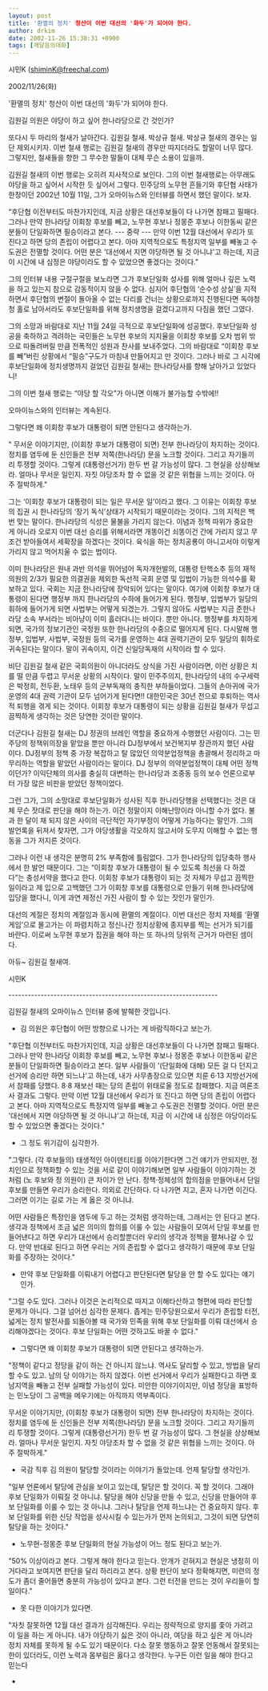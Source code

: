 ```yaml
---
layout: post
title: '환멸의 정치' 청산이 이번 대선의 '화두'가 되어야 한다.
author: drkim
date: 2002-11-26 15:38:31 +0900
tags: [깨달음의대화]
---
```

시민K (shiminK@freechal.com)
   
2002/11/26(화)
  

   
'환멸의 정치' 청산이 이번 대선의 '화두'가 되어야 한다.
  

  

  

  
김원길 의원은 야당이 하고 싶어 한나라당으로 간 것인가?
  

  
또다시 두 마리의 철새가 날아간다. 김원길 철새. 박상규 철새. 박상규 철새의 경우는 일단 제외시키자. 이번 철새 행로는 김원길 철새의 경우만 따지더라도 할말이 너무 많다. 그렇지만, 철새들을 향한 그 무수한 말들이 대체 무슨 소용이 있을까.
  

  
김원길 철새의 이번 행로는 오히려 지사적으로 보인다. 그의 이번 철새행로는 아무래도 야당을 하고 싶어서 시작한 듯 싶어서 그렇다. 민주당의 노무현 흔들기와 후단협 사태가 한창이던 2002년 10월 11일, 그가 오마이뉴스와 인터뷰를 하면서 했던 말이다. 보자.
  

  
“후단협 이전부터도 마찬가지인데, 지금 상황은 대선후보들이 다 나가면 참패고 필패다. 그러나 만약 한나라당 이회창 후보를 빼고, 노무현 후보나 정몽준 후보나 이한동씨 같은 분들이 단일화하면 필승이라고 본다. \--- 중략 \--- 만약 이번 12월 대선에서 우리가 또 진다고 하면 당의 존립이 어렵다고 본다. 아마 지역적으로도 특정지역 일부를 빼놓고 수도권은 전멸할 것이다. 어떤 분은 '대선에서 지면 야당하면 될 것 아니냐'고 하는데, 지금 이 시간에 내 심정은 야당이라도 할 수 있었으면 좋겠다는 것이다.”
  

  
그의 인터뷰 내용 구절구절을 보노라면 그가 후보단일화 성사를 위해 얼마나 깊은 노력을 하고 있는지 참으로 감동적이지 않을 수 없다. 심지어 후단협의 ‘순수성 상실’을 지적하면서 후단협의 변절이 돌아올 수 없는 다리를 건너는 상황으로까지 진행된다면 독야청청 홀로 남아서라도 후보단일화를 위해 정치생명을 걸겠다고까지 다짐을 했던 그였다.
  

  
그의 소망과 바람대로 지난 11월 24일 극적으로 후보단일화에 성공했다. 후보단일화 성공을 축하하고 격려하는 국민들은 노무현 후보의 지지율을 이회창 후보를 오차 범위 밖으로 따돌려버릴 만큼 전폭적인 성원과 찬사를 보내주었다. 그의 바람대로 “이회창 후보를 빼”버린 상황에서 “필승”구도가 마침내 만들어지고 만 것이다. 그러나 바로 그 시각에 후보단일화에 정치생명까지 걸었던 김원길 철새는 한나라당사를 향해 날아가고 있었다니!
  

  
그의 이번 철새 행로는 “야당 할 각오”가 아니면 이해가 불가능할 수밖에!!
  

  
오마이뉴스와의 인터뷰는 계속된다.
  

  

  
그렇다면 왜 이회창 후보가 대통령이 되면 안된다고 생각하는가.
  

  
" 무서운 이야기지만, (이회창 후보가 대통령이 되면) 전부 한나라당이 차지하는 것이다. 정치를 염두에 둔 신인들은 전부 저쪽(한나라당) 문을 노크할 것이다. 그리고 자기들끼리 투쟁할 것이다. 그렇게 (대통령선거가) 한두 번 갈 가능성이 많다. 그 현실을 상상해보라. 얼마나 무서운 일인지. 자칫 야당조차 할 수 없을 것 같은 위협을 느끼는 것이다. 아주 절박하게."
  

  

  
그는 ‘이회창 후보가 대통령이 되는 일은 무서운 일’이라고 했다. 그 이유는 이회창 후보의 집권 시 한나라당의 ‘장기 독식’상태가 시작되기 때문이라는 것이다. 그의 지적은 백번 맞는 말이다. 한나라당의 식성은 물불을 가리지 않는다. 이념과 정책 따위가 중요한 게 아니라 오로지 이번 대선 승리를 위해서라면 개똥이건 쇠똥이건 간에 가리지 않고 무조건 받아들여서 세확장을 하겠다는 것이다. 육식을 하는 정치공룡이 아니고서야 이렇게 가리지 않고 먹어치울 수 없는 법이다.
  

  
이미 한나라당은 원내 과반 의석을 뛰어넘어 독자개헌발의, 대통령 탄핵소추 등의 재적의원의 2/3가 필요한 의결권을 제외한 독선적 국회 운영 및 입법이 가능한 의석수를 확보하고 있다. 국회는 지금 한나라당에 장악되어 있다는 말이다. 여기에 이회창 후보가 대통령이 된다면 행정부 까지 한나라당의 수하에 들어가게 된다. 행정부, 입법부가 일당의 휘하에 들어가게 되면 사법부는 어떻게 되겠는가. 그렇지 않아도 사법부는 지금 준한나라당 소속 부서라는 비아냥이 이미 흘러다니는 바이다. 뿐만 아니다. 행정부를 차지하게 되면, 국가의 정보기관인 국정원 또한 한나라당의 수중으로 떨어지게 된다. 다시말해 행정부, 입법부, 사법부, 국정원 등의 국가를 운영하는 4대 권력기관이 모두 일당의 휘하로 귀속된다는 말이다. 말이 귀속이지, 이건 신일당독재의 시작이라 할 수 있다.
  

  
비단 김원길 철새 같은 국회의원이 아니더라도 상식을 가진 사람이라면, 이런 상황은 치를 떨 만큼 두렵고 무서운 상황의 시작이다. 말이 민주주의지, 한나라당의 내의 수구세력은 박정희, 전두환, 노태우 등의 군부독재의 충직한 부하들이었다. 그들의 손아귀에 국가 운영의 4대 권력 기관이 모두 넘어가게 된다면!! 대한민국은 30년 전으로 후퇴하는 역사적 퇴행을 겪게 되는 것이다. 이회창 후보가 대통령이 되는 상황을 김원길 철새가 무섭고 끔찍하게 생각하는 것은 당연한 것이란 말이다.
  

  
더군다나 김원길 철새는 DJ 정권의 브레인 역할을 중요하게 수행했던 사람이다. 그는 민주당의 정책위의장을 맡았을 뿐만 아니라 DJ정부에서 보건복지부 장관까지 했던 사람이다. DJ정부의 정책 중 가장 복잡하고 탈 많았던 의약분업정책을 총괄해서 정리하고 마무리하는 역할을 맡았던 사람이라는 말이다. DJ 정부의 의약분업정책이 대체 어떤 정책이던가? 이익단체의 의사를 충실히 대변하는 한나라당과 조중동 등의 보수 언론으로부터 가장 많은 비판을 받았던 정책이었다.
  

  
그런 그가, 그의 소망대로 후보단일화가 성사된 직후 한나라당행을 선택했다는 것은 대체 무슨 잣대로 판단을 해야 하는가. 이건 정말이지 이해난망이라 아니할 수가 없다. 불과 한 달이 채 되지 않은 사이의 극단적인 자기부정이 어떻게 가능하다는 말인가. 그의 발언록을 뒤져서 찾자면, 그가 야당생활을 각오하지 않고서야 도무지 이해할 수 없는 행동을 그가 저지른 것이다.
  

  
그러나 이런 내 생각은 분명히 2% 부족함에 틀림없다. 그가 한나라당의 입당축하 행사에서 한 발언 때문이다. 그는 “이회창 후보가 대통령이 될 수 있도록 최선을 다 하겠다”는 충성서약을 했다고 한다. 이회창 후보가 대통령이 되는 것 자체가 무섭고 끔찍한 일이라고 제 입으로 고백했던 그가 이회창 후보를 대통령으로 만들기 위해 한나라당에 입당을 했다니, 이게 과연 제정신 가진 사람이 할 수 있는 짓인가 말인가.
  

  
대선의 계절은 정치의 계절임과 동시에 환멸의 계절이다. 이번 대선은 정치 자체를 ‘환멸 게임’으로 몰고가는 이 파렴치하고 정신나간 정치상황에 종지부를 찍는 선거가 되기를 바란다. 이로써 노무현 후보가 집권을 해야 하는 또 하나의 당위적 근거가 마련된 셈이다.
  

  
아듀~ 김원길 철새여.
  

  

  
시민K
  

  

  
\---\---\---\---\---\---\---\---\---\---\---\---\---\---\---\---\---\---\---\---\-----
  

  
김원길 철새의 오마이뉴스 인터뷰 중에 발췌한 것입니다.
  

  
- 김 의원은 후단협이 어떤 방향으로 나가는 게 바람직하다고 보는가.
  
"후단협 이전부터도 마찬가지인데, 지금 상황은 대선후보들이 다 나가면 참패고 필패다. 그러나 만약 한나라당 이회창 후보를 빼고, 노무현 후보나 정몽준 후보나 이한동씨 같은 분들이 단일화하면 필승이라고 본다. 일부 사람들이 '(단일화에 대해) 모든 걸 다 던지고 선거에 승리만 하면 되느냐'고 하는데, 내가 사무총장으로 있으면 치룬 6·13 지방선거에서 참패를 당했다. 8·8 재보선 때는 당의 존립이 위태로울 정도로 참패했다. 지금 여론조사 결과도 그렇다. 만약 이번 12월 대선에서 우리가 또 진다고 하면 당의 존립이 어렵다고 본다. 아마 지역적으로도 특정지역 일부를 빼놓고 수도권은 전멸할 것이다. 어떤 분은 '대선에서 지면 야당하면 될 것 아니냐'고 하는데, 지금 이 시간에 내 심정은 야당이라도 할 수 있었으면 좋겠다는 것이다."
  

  

  

  
- 그 정도 위기감이 심각한가.
  
"그렇다. (각 후보들의) 태생적인 아이덴티티를 이야기한다면 그건 얘기가 안되지만, 정치인으로 정책화할 수 있는 것을 서로 같이 이야기해보면 일부 사람들이 이야기하는 것처럼 (노 후보와 정 의원이) 큰 차이가 안 난다. 정책·정체성의 합의점을 만들어내서 단일 후보를 만들면 우리가 승리한다. 의외로 간단하다. 다 나가면 지고, 혼자 나가면 이긴다. 그러면 이기는 길로 가는 게 옳은 것 아니냐.
  

  
어떤 사람들은 특정인을 염두에 두고 하는 것처럼 생각하는데, 그래서는 안 된다고 본다. 생각과 정책에서 조금 넓은 의미의 합의를 이룰 수 있는 사람들이 모여서 단일 후보를 만들어낸다고 하면 우리가 대선에서 승리할뿐더러 우리의 생각과 정책을 펼쳐나갈 수 있다. 만약 반대로 된다고 하면 우리는 거의 존립할 수 없다고 생각하기 때문에 후보 단일화를 주장하는 것이다."
  

  

  
- 만약 후보 단일화를 이뤄내기 어렵다고 판단된다면 탈당을 안 할 수도 있다는 얘기인가.
  
"그럴 수도 있다. 그러나 이것은 논리적으로 따지고 이해타산하고 형편에 따라 판단할 문제가 아니다. 그걸 넘어선 심각한 문제다. 좁게는 민주당원으로서 우리가 존립할 터전, 넓게는 정치 발전사를 되돌아볼 때 국가와 민족을 위해 후보 단일화를 이뤄 대선에서 승리해야겠다는 것이다. 후보 단일화는 어떤 것하고도 바꿀 수 없다."
  

  

  

  
- 그렇다면 왜 이회창 후보가 대통령이 되면 안된다고 생각하는가.
  
"정책이 같다고 정당을 같이 하는 건 아니지 않느냐. 역사도 달리할 수 있고, 방법을 달리할 수도 있고. 남의 당 이야기는 하지 않겠다. 이번 선거에서 우리가 실패한다고 하면 호남지역을 빼놓고 전부 실패할 가능성이 있다. 미안한 이야기이지만, 이념 정당을 표방하는 민노당이 그 공백을 메우기에는 아직까지 역부족이다.
  

  
무서운 이야기지만, (이회창 후보가 대통령이 되면) 전부 한나라당이 차지하는 것이다. 정치를 염두에 둔 신인들은 전부 저쪽(한나라당) 문을 노크할 것이다. 그리고 자기들끼리 투쟁할 것이다. 그렇게 (대통령선거가) 한두 번 갈 가능성이 많다. 그 현실을 상상해보라. 얼마나 무서운 일인지. 자칫 야당조차 할 수 없을 것 같은 위협을 느끼는 것이다. 아주 절박하게."
  

  

  
- 국감 직후 김 의원이 탈당할 것이라는 이야기가 돌았는데. 언제 탈당할 생각인가.
  
"일부 언론에서 탈당에 관심을 보이고 있는데, 탈당은 할 것이다. 꼭 할 것이다. 그래야 후보 단일화가 이뤄질 것 아니냐. 탈당을 해야 신당을 만들 수 있고, 신당을 만들어야 후보 단일화를 이룰 수 있는 것 아니냐. 그러나 탈당을 언제 하느냐는 건 중요하지 않다. 후보 단일화를 위한 신당 작업을 성사시킬 수 있는가가 먼저 논의되고, 그것이 되면 당연히 탈당을 하는 것이다."
  

  

  
- 노무현-정몽준 후보 단일화의 현실 가능성이 어느 정도 된다고 보는가.
  
"50% 이상이라고 본다. 그렇게 해야 한다고 믿는다. 안개가 걷혀지고 현실은 냉정히 이거다라고 보여지면 판단을 달리 하리라고 본다. 상황 판단이 보다 정확해지면, 미련의 정도가 좀더 줄어들면 충분히 가능성이 있다고 본다. 그런 터전을 만드는 것이 우리들이 할 일이다."
  

  

  
- 못 다한 이야기가 있다면.
  
"자칫 잘못하면 12월 대선 결과가 심각해진다. 우리는 정략적으로 양지를 좇아 가려고 이 일을 하는 게 아니다. 내가 야당하기 싫은 것이 아니라, 여당을 하고 싶은 게 아니라 정치 자체를 못하게 될 수도 있기 때문이다. 다소 잘못 행동하고 잘못 언동해서 잘못되는 한이 있더라도, 이런 노력과 몸부림은 옳다고 생각한다. 누구든 이런 일을 해야 한다고 믿는다
  
-